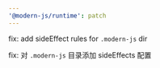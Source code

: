 ```yaml
---
'@modern-js/runtime': patch
---
```


fix: add sideEffect rules for `.modern-js` dir

fix:  对 `.modern-js` 目录添加 sideEffects 配置
